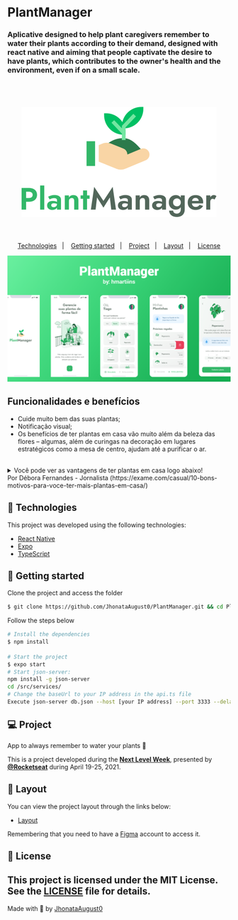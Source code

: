 # PlantManager
### Aplicative designed to help plant caregivers remember to water their plants according to their demand, designed with react native and aiming that people captivate the desire to have plants, which contributes to the owner's health and the environment, even if on a small scale.
<br>

<h1 align="center">
    <img alt="PlantManager" title="PlantManager" src="./github/logo.svg" />
</h1>

</br>

<p align="center">
  <a href="#technologies">Technologies</a>&nbsp;&nbsp;&nbsp;|&nbsp;&nbsp;&nbsp;
  <a href="#-layout">Getting started</a>&nbsp;&nbsp;&nbsp;|&nbsp;&nbsp;&nbsp;
  <a href="#-project">Project</a>&nbsp;&nbsp;&nbsp;|&nbsp;&nbsp;&nbsp;
  <a href="#-layout">Layout</a>&nbsp;&nbsp;&nbsp;|&nbsp;&nbsp;&nbsp;
  <a href="#-license">License</a>
</p>

<p align="center">
  <img alt="Moveit" src="./github/screns.png">
</p>


## Funcionalidades e benefícios
* Cuide muito bem das suas plantas;
* Notificação  visual;
* Os benefícios de ter plantas em casa vão muito além da beleza das flores – algumas, além de curingas na decoração em lugares estratégicos como a mesa de centro, ajudam até a purificar o ar.
 
<br>
<details>
    <summary>Você pode ver as vantagens de ter plantas em casa logo abaixo!</summary>

```
1. Plantas inspiram relaxamento: 
É impossível observar as pétalas vibrantes da violeta africana (Saintpaulia ionantha) 
sem sentir a calmaria da cor! De acordo com a NASA, é científico: a espéciecausa um pequeno 
estímulo para a liberação de adrenalina em nosso corpo, que aumenta os níveis de energia e 
oxigenação, nos ajudando a relaxar.

2. Elas são umidificadores naturais:
Em vez de comprar um eletrodoméstico grande e difícil de camuflar ao décor, invista em
algumas samambaias-americanas (Nephrolepis exaltata) pela casa. As plantas liberam umidade
por sua transpiração e ajudam a tornar o ambiente mais agradável.

3. Algumas são remédios naturais:
De acordo com o National Institutes of Health, a aloe vera era conhecida como a “planta da
imortalidade” no antigo Egito e usada para curar feridas. Hoje em dia, costumamos usá-la para
tratar queimaduras solares e ela é princípio ativo de diversos tratamentos de beleza.

4. Elas inspiram criatividade:
Quem realiza trabalhos criativos pode se beneficiar das plantas! De acordo com o expert em jardinagem
da Costa Farms, Justin Hancock, folhas coloridas trazem inspiração e energizam o que há ao seu redor.

5. Podem minimizar alergias:
Se você sofre de alergias, pode usar plantas sem flores como suas aliadas. As folhas do clorofito 
(Chlorophytum comosum) absorvem alergênicos como mofo e poeira. A lista da NASA sobre plantas que podem 
limpar o ar mostra que essa espécie consegueeliminar quase 90% das toxinas de um ambiente. Veja 19 plantas
que purificam o ar, segundo a NASA.

6. Plantas limpam o ar:
A mesma pesquisa mostra que a hera (Hedera helix) é a número um em filtrar o ar, principalmente quando 
este tem concentrações de formaldeído.

7. Suas cores acalmam os olhos:
Entre os benefícios decorativos das plantas está, de acordo com a Good Housekeeping, o alívio dos olhos cansados.
Observar as folhas verdes após horas trabalhando na frente de um computador pode ser uma boa pedida, já que o tom 
é percebido pelo cérebro como suave.

8. Elas ajudam na concentração:
Um estudo do Royal College of Agriculture descobriu que os alunos prestavam 70% mais atenção quando em um ambiente 
com plantas. Se sua casa não possui muita luz, aposte em algumas variedades que se dão bem nos ambientes fechados. 
Na dúvida, escolha o bambu – ele também ajuda com as energias relacionadas ao Feng Shui.

9. São decorativas:
As plantas são um dos elementos essenciais das casas realmente estilosas. Além das inegáveis qualidades naturais, 
elas também podem ser usadas pelas suas cores, complementando o décor.

10.  O estresse vai embora:
Anda arrancando os cabelos no trabalho? Um vaso de plantas em cima da mesa pode te ajudar a respirar fundo e se acalmar. 
Um relatório do Journal of Environmental Psychology aponta que flores como o Antúrio ajudam a diminuir os níveis de estresse.
```
</details>
<span>Por Débora Fernandes - Jornalista (https://exame.com/casual/10-bons-motivos-para-voce-ter-mais-plantas-em-casa/)</span>
</br>

## 🧪 Technologies

This project was developed using the following technologies:

- [React Native](https://reactnative.dev/)
- [Expo](https://expo.io/)
- [TypeScript](https://www.typescriptlang.org/)

## 🚀 Getting started

Clone the project and access the folder

```bash
$ git clone https://github.com/JhonataAugust0/PlantManager.git && cd PlantManager
```

Follow the steps below
```bash
# Install the dependencies
$ npm install

# Start the project
$ expo start
# Start json-server:
npm install -g json-server
cd /src/services/
# Change the baseUrl to your IP address in the api.ts file
Execute json-server db.json --host [your IP address] --port 3333 --delay 700
```
## 💻 Project

App to always remember to water your plants 🌱

This is a project developed during the **[Next Level Week](https://nextlevelweek.com/)**, presented by **[@Rocketseat](https://github.com/Rocketseat)** during April 19-25, 2021.

## 🔖 Layout

You can view the project layout through the links below:

- [Layout](https://www.figma.com/file/IhQRtrOZdu3TrvkPYREzOy/PlantManager) 

Remembering that you need to have a [Figma](http://figma.com/) account to access it.

## 📝 License

This project is licensed under the MIT License. See the [LICENSE](LICENSE.md) file for details.
---

Made with 💜 by [JhonataAugust0](https://github.com/JhonataAugust0/) 

